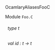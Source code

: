OcamlaryAliasesFooC

 Module `Foo.C`
<a id="type-t"></a>
###### &nbsp; type t



<a id="val-id"></a>
###### &nbsp; val id : t -> t

